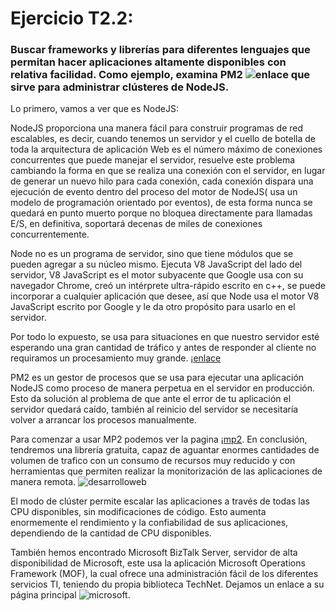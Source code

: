 # Ejercicio T2.2:

### Buscar frameworks y librerías para diferentes lenguajes que permitan hacer aplicaciones altamente disponibles con relativa facilidad. Como ejemplo, examina PM2 ![enlace](https://github.com/Unitech/pm2) que sirve para administrar clústeres de NodeJS.

Lo primero, vamos a ver que es NodeJS:

NodeJS proporciona una manera fácil para construir programas de red escalables, es decir, cuando tenemos un servidor y el cuello de botella de toda la arquitectura de aplicación Web es el número máximo de conexiones concurrentes que puede manejar el servidor, resuelve este problema cambiando la forma en que se realiza una conexión con el servidor, en lugar de generar un nuevo hilo para cada conexión, cada conexión dispara una ejecución de evento dentro del proceso del motor de NodeJS( usa un modelo de programación orientado por eventos), de esta forma nunca se quedará en punto muerto porque no bloquea directamente para llamadas E/S, en definitiva, soportará decenas de miles de conexiones concurrentemente.
	
Node no es un programa de servidor, sino que tiene módulos que se pueden agregar a su núcleo mismo. Ejecuta V8 JavaScript del lado del servidor, V8 JavaScript es el motor subyacente que Google usa con su navegador Chrome, creó un intérprete ultra-rápido escrito en c++, se puede incorporar a cualquier aplicación que desee, así que Node usa el motor V8 JavaScript escrito por Google y le da otro propósito para usarlo en el servidor.
	
Por todo lo expuesto, se usa para situaciones en que nuestro servidor esté esperando una gran cantidad de tráfico y antes de responder al cliente no requiramos un procesamiento muy grande. ¡[enlace](https://www.ibm.com)

PM2 es un gestor de procesos que se usa para ejecutar una aplicación NodeJS como proceso de manera perpetua en el servidor en producción. Esto da solución al problema de que ante el error de tu aplicación el servidor quedará caído, también al reinicio del servidor se necesitaría volver a arrancar los procesos manualmente. 
	
Para comenzar a usar MP2 podemos ver la pagina ¡[mp2]( http://pm2.keymetrics.io/). En conclusión, tendremos una librería gratuita, capaz de aguantar enormes cantidades de volumen de trafico con un consumo de recursos muy reducido y con herramientas que permiten realizar la monitorización de las aplicaciones de manera remota. ![desarrolloweb](https://desarrolloweb.com)
	
El modo de clúster permite escalar las aplicaciones a través de todas las CPU disponibles, sin modificaciones de código. Esto aumenta enormemente el rendimiento y la confiabilidad de sus aplicaciones, dependiendo de la cantidad de CPU disponibles.

También hemos encontrado Microsoft BizTalk Server, servidor de alta disponibilidad de Microsoft, este usa la aplicación Microsoft Operations Framework (MOF), la cual ofrece una administración fácil de los diferentes servicios TI, teniendo du propia biblioteca TechNet. Dejamos un enlace a su página principal ![microsoft](https://msdn.microsoft.com).